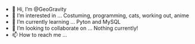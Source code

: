 - 👋 Hi, I’m @GeoGravity
- 👀 I’m interested in ... Costuming, programming, cats, working out, anime
- 🌱 I’m currently learning ... Pyton and MySQL
- 💞️ I’m looking to collaborate on ... Nothing currently!
- 📫 How to reach me ... 

<!---
GeoGravity/GeoGravity is a ✨ special ✨ repository because its `README.md` (this file) appears on your GitHub profile.
You can click the Preview link to take a look at your changes.
--->
